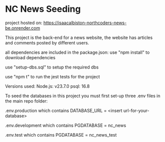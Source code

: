 # NC News Seeding
project hosted on:
https://isaacalbiston-northcoders-news-be.onrender.com

This project is the back-end for a news website, the website has articles and comments posted by different users.

all dependencies are included in the package.json:
use "npm install" to download dependencies

use "setup-dbs.sql" to setup the required dbs

use "npm t" to run the jest tests for the project

Versions used:
Node.js: v23.7.0
psql: 16.8

To seed the databases in this project you must first set-up three .env files in the main repo folder:

.env.production which contains DATABASE_URL = \<insert url-for-your-database> 

.env.development    which contains PGDATABASE = nc_news

.env.test           which contains PGDATABASE = nc_news_test
